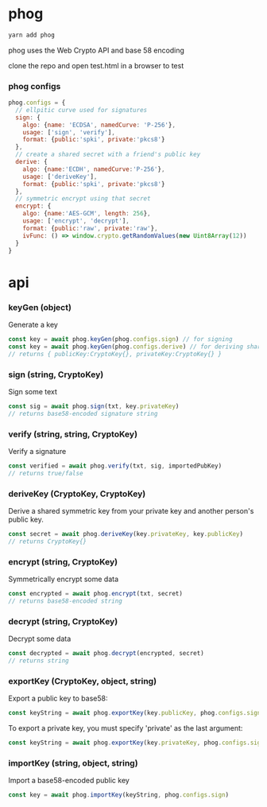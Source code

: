 # phog

```bash
yarn add phog
```

phog uses the Web Crypto API and base 58 encoding

clone the repo and open test.html in a browser to test

### phog configs
```javascript
phog.configs = {
  // ellpitic curve used for signatures
  sign: {
    algo: {name: 'ECDSA', namedCurve: 'P-256'},
    usage: ['sign', 'verify'],
    format: {public:'spki', private:'pkcs8'}
  },
  // create a shared secret with a friend's public key
  derive: {
    algo: {name:'ECDH', namedCurve:'P-256'},
    usage: ['deriveKey'],
    format: {public:'spki', private:'pkcs8'}
  },
  // symmetric encrypt using that secret
  encrypt: {
    algo: {name:'AES-GCM', length: 256},
    usage: ['encrypt', 'decrypt'],
    format: {public:'raw', private:'raw'},
    ivFunc: () => window.crypto.getRandomValues(new Uint8Array(12))
  }
}
```
# api
### keyGen (object)
Generate a key
```javascript
const key = await phog.keyGen(phog.configs.sign) // for signing
const key = await phog.keyGen(phog.configs.derive) // for deriving shared keys
// returns { publicKey:CryptoKey{}, privateKey:CryptoKey{} }
```
### sign (string, CryptoKey)
Sign some text
```javascript
const sig = await phog.sign(txt, key.privateKey)
// returns base58-encoded signature string
```
### verify (string, string, CryptoKey)
Verify a signature
```javascript
const verified = await phog.verify(txt, sig, importedPubKey)
// returns true/false
```
### deriveKey (CryptoKey, CryptoKey)
Derive a shared symmetric key from your private key and another person's public key.
```javascript
const secret = await phog.deriveKey(key.privateKey, key.publicKey)
// returns CryptoKey{}
```
### encrypt (string, CryptoKey)
Symmetrically encrypt some data
```javascript
const encrypted = await phog.encrypt(txt, secret)
// returns base58-encoded string
```
### decrypt (string, CryptoKey)
Decrypt some data
```javascript
const decrypted = await phog.decrypt(encrypted, secret)
// returns string
```
### exportKey (CryptoKey, object, string)
Export a public key to base58:
```javascript
const keyString = await phog.exportKey(key.publicKey, phog.configs.sign)
```
To export a private key, you must specify 'private' as the last argument:
```javascript
const keyString = await phog.exportKey(key.privateKey, phog.configs.sign, 'private')
```
### importKey (string, object, string)
Import a base58-encoded public key
```javascript
const key = await phog.importKey(keyString, phog.configs.sign)
```
